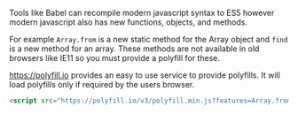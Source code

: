Tools like Babel can recompile modern javascript syntax to ES5 however modern javascript also has new functions, objects, and methods.

For example `Array.from` is a new static method for the Array object and `find` is a new method for an array. These methods are not available in old browsers like IE11 so you must provide a polyfill for these.

https://polyfill.io provides an easy to use service to provide polyfills. It will load polyfills only if required by the users browser.

```html
<script src="https://polyfill.io/v3/polyfill.min.js?features=Array.from%2CArray.prototype.find"></script>
```
